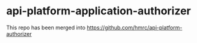 # api-platform-application-authorizer

This repo has been merged into https://github.com/hmrc/api-platform-authorizer
